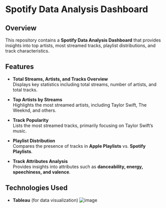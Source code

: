 # Spotify Data Analysis Dashboard

## Overview
This repository contains a **Spotify Data Analysis Dashboard** that provides insights into top artists, most streamed tracks, playlist distributions, and track characteristics.

## Features
- **Total Streams, Artists, and Tracks Overview**  
  Displays key statistics including total streams, number of artists, and total tracks.

- **Top Artists by Streams**  
  Highlights the most streamed artists, including Taylor Swift, The Weeknd, and others.

- **Track Popularity**  
  Lists the most streamed tracks, primarily focusing on Taylor Swift’s music.

- **Playlist Distribution**  
  Compares the presence of tracks in **Apple Playlists** vs. **Spotify Playlists**.

- **Track Attributes Analysis**  
  Provides insights into attributes such as **danceability, energy, speechiness, and valence**.

## Technologies Used
- **Tableau** (for data visualization)
![image](https://github.com/user-attachments/assets/8a2c3c98-4fba-4d43-a1db-6f114ad9b810)







